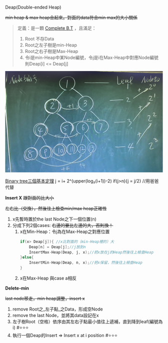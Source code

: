 Deap(Double-ended Heap)

~~min heap & max heap合起來。對面的data符合min max的大小關係~~

> 定義：是一顆 [Complete B.T](CH5%20Tree%20and%20Binary%20Tree.md###Complete%20Binary%20Tree) ，且滿足：
>
> 1. Root 不存Data
> 2. Root之左子樹是min-Heap
> 3. Root之右子樹是Max-Heap
> 4. 令i是min-Heap中某Node編號，令j是i在Max-Heap中對應Node編號 則Deap[i] <= Deap[j]

![400](../img/截圖%202022-10-12%20下午4.49.52.jpg)

[Binary tree三個基本定理](CH5%20Tree%20and%20Binary%20Tree.md##%20Binary%20tree三個基本定理)
j =  i+ 2^(upper(log₂(i+1))-2)
if(j>n){j = j/2} //用爸爸代替

**Insert X** ~~跟對面的比大小~~

~~左右比（交換），然後往上檢查min/max heap正確性~~

1. x先暫時置於the last Node之下一個位置(n)
2. 分成下列2個cases: ~~右邊的要比左邊的大，否則換！~~
   1. x在Min-Heap：令j為在Max-Heap之對應位置
      ```C
      if(x> Deap[j]){ //x比對面的（min-Heap裡的）大
          Deap[n] = Deap[j];//j放到n
          InsertMax-Heap(Deap, j, x);//把x放在j的Heap然後往上檢查Heap
      }else{
          InsertMin-Heap(Deap, n, x);//把x保留，然後往上檢查Heap
      }
      ```
   2. x在Max-Heap
      與case a相反

**Delete-min**

~~last node移走，min heap調整，insert x~~

1. remove Root之_左子點_之Data，形成空Node
2. remove the last Node，並將其data設記在x
3. 左子樹Root（空格）依序由其左右子點最小值往上遞補，直到降到leaf(編號為i) #⭐️⭐️⭐️
4. 執行一個Deap的Insert => Insert x at i position #⭐️⭐️⭐️
